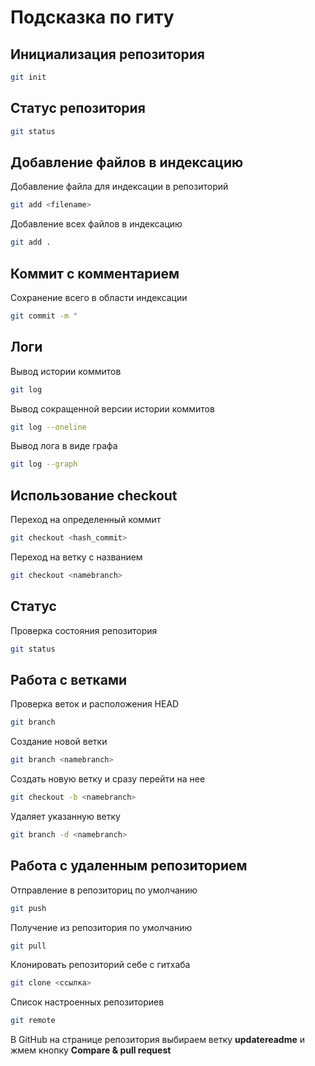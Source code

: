 # Подсказка по гиту

## Инициализация репозитория

```sh
git init
```

## Статус репозитория

```sh
git status
```

## Добавление файлов в индексацию
Добавление файла для индексации в репозиторий
```sh
git add <filename>
```
Добавление всех файлов в индексацию
```sh
git add .
```
## Коммит с комментарием
Сохранение всего в области индексации
```sh
git commit -m "
```
## Логи
Вывод истории коммитов
```sh
git log
```
Вывод сокращенной версии истории коммитов
```sh
git log --oneline
```
Вывод лога в виде графа
```sh
git log --graph
```
## Использование checkout
Переход на определенный коммит
```sh
git checkout <hash_commit>
```
Переход на ветку с названием
```sh
git checkout <namebranch>
```
## Статус
Проверка состояния репозитория
```sh
git status
```
## Работа с ветками
Проверка веток и расположения HEAD
```sh
git branch
```
Создание новой ветки
```sh
git branch <namebranch>
```
Создать новую ветку и сразу перейти на нее
```sh
git checkout -b <namebranch>
```
Удаляет указанную ветку
```sh
git branch -d <namebranch>
```

## Работа с удаленным репозиторием

Отправление в репозиториц по умолчанию
```sh
git push
```
Получение из репозитория по умолчанию
```sh
git pull
```
Клонировать репозиторий себе с гитхаба
```sh
git clone <ссылка>
```
Список настроенных репозиториев
```sh
git remote
```
В GitHub на странице репозитория выбираем ветку **updatereadme** и жмем кнопку **Compare & pull request**